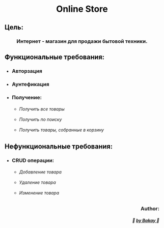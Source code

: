 <div align="center"> 
    <h1> 
        <span style="color:black"> Online Store </span> 
    </h1> 
</div>

<h2> <span style="color:black"> Цель: </span> </h2>
<h3> 
    <div align="center"> Интернет - магазин для продажи бытовой техники. </div> 
</h3>

<h2> <span style="color:black"> Функциональные требования: </span> </h2>
<div align="left"> 
    <ul> 
    <h3> <li> Авторзация </li> </h3>
    <h3> <li> Аунтефикация </li> </h3>
    <li> <h3> Получение: </h3>
        <ul> <h6>
                <li> Получить все товары </li> <br>
                <li> Получить по поиску </li> <br>
                <li> Получить товары, собранные в корзину </li>
        </h6> </ul>
</div>

<h2> <span style="color:black"> Нефункциональные требования: </span> </h2>
<div align="left"> 
    <ul>
        <li> <h3> CRUD операции: </h3>
        <ul> <h6>
                <li> Добавление товара </li> <br>
                <li> Удаление товара </li> <br>
                <li> Изменение товара </li>
        </h6> </ul>
    </li>
    </ul>
</div>

<div align="right"> 
    <h3> Author: </h3> 
    <h5> 
            🖤 <a href="https://github.com/bakaybro"> by Bakay </a> 🖤
    </h5> 
</div>
